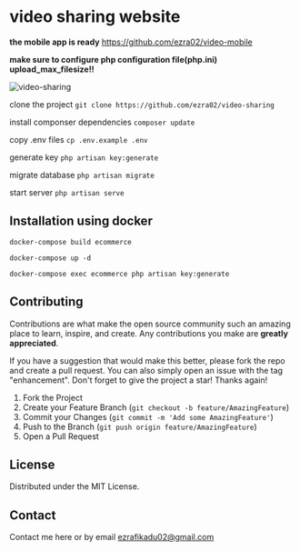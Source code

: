 # video sharing website

**the mobile app is ready** https://github.com/ezra02/video-mobile

**make sure to configure php configuration file(php.ini) upload_max_filesize!!**

![video-sharing](https://user-images.githubusercontent.com/78965149/182705961-462e6618-0c07-421b-8d58-4b9530a9a910.png)

clone the project `git clone https://github.com/ezra02/video-sharing`

install componser dependencies `composer update`

copy .env files `cp .env.example .env`

generate key `php artisan key:generate`

migrate database `php artisan migrate`

start server `php artisan serve`

## Installation using docker

`docker-compose build ecommerce`

`docker-compose up -d`

`docker-compose exec ecommerce php artisan key:generate`

## Contributing

Contributions are what make the open source community such an amazing place to learn, inspire, and create. Any contributions you make are **greatly appreciated**.

If you have a suggestion that would make this better, please fork the repo and create a pull request. You can also simply open an issue with the tag "enhancement".
Don't forget to give the project a star! Thanks again!

1. Fork the Project
2. Create your Feature Branch (`git checkout -b feature/AmazingFeature`)
3. Commit your Changes (`git commit -m 'Add some AmazingFeature'`)
4. Push to the Branch (`git push origin feature/AmazingFeature`)
5. Open a Pull Request

<!-- LICENSE -->
## License

Distributed under the MIT License.

<!-- CONTACT -->
## Contact
Contact me here or by email ezrafikadu02@gmail.com
